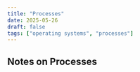 ```yaml
---
title: "Processes"
date: 2025-05-26
draft: false
tags: ["operating systems", "processes"]
---
```


## Notes on Processes